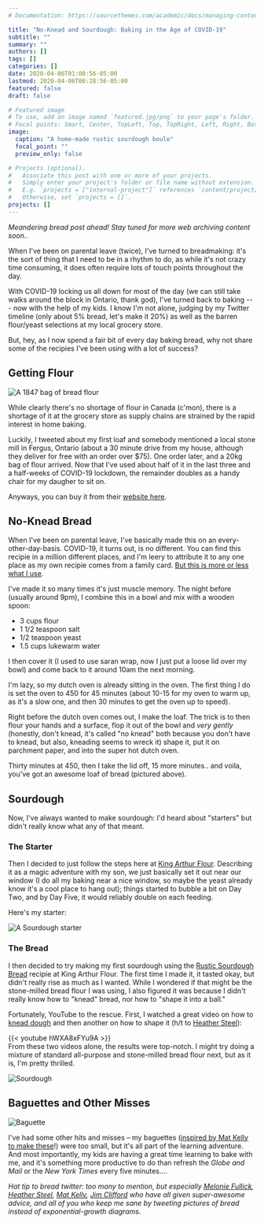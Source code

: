 ```yaml
---
# Documentation: https://sourcethemes.com/academic/docs/managing-content/

title: "No-Knead and Sourdough: Baking in the Age of COVID-19"
subtitle: ""
summary: ""
authors: []
tags: []
categories: []
date: 2020-04-06T01:00:56-05:00
lastmod: 2020-04-06T00:28:56-05:00
featured: false
draft: false

# Featured image
# To use, add an image named `featured.jpg/png` to your page's folder.
# Focal points: Smart, Center, TopLeft, Top, TopRight, Left, Right, BottomLeft, Bottom, BottomRight.
image:
  caption: "A home-made rustic sourdough boule"
  focal_point: ""
  preview_only: false

# Projects (optional).
#   Associate this post with one or more of your projects.
#   Simply enter your project's folder or file name without extension.
#   E.g. `projects = ["internal-project"]` references `content/project/deep-learning/index.md`.
#   Otherwise, set `projects = []`.
projects: []
---
```


*Meandering bread post ahead! Stay tuned for more web archiving content soon..*

When I've been on parental leave (twice), I've turned to breadmaking: it's the sort of thing that I need to be in a rhythm to do, as while it's not crazy time consuming, it does often require lots of touch points throughout the day.

With COVID-19 locking us all down for most of the day (we can still take walks around the block in Ontario, thank god), I've turned back to baking --- now with the help of my kids. I know I'm not alone, judging by my Twitter timeline (only about 5% bread, let's make it 20%) as well as the barren flour/yeast selections at my local grocery store.

But, hey, as I now spend a fair bit of every day baking bread, why not share some of the recipies I've been using with a lot of success?

## Getting Flour

![A 1847 bag of bread flour](flour_bag.jpeg)

While clearly there's no shortage of flour in Canada (c'mon), there is a shortage of it at the grocery store as supply chains are strained by the rapid interest in home baking.

Luckily, I tweeted about my first loaf and somebody mentioned a local stone mill in Fergus, Ontario (about a 30 minute drive from my house, although they deliver for free with an order over $75). One order later, and a 20kg bag of flour arrived. Now that I've used about half of it in the last three and a half-weeks of COVID-19 lockdown, the remainder doubles as a handy chair for my daugher to sit on.

Anyways, you can buy it from their [website here](https://1847.ca/).

## No-Knead Bread

When I've been on parental leave, I've basically made this on an every-other-day-basis. COVID-19, it turns out, is no different. You can find this recipie in a million different places, and I'm leery to attribute it to any one place as my own recipie comes from a family card. [But this is more or less what I use](https://pinchofyum.com/no-knead-bread).

I've made it so many times it's just muscle memory. The night before (usually around 9pm), I combine this in a bowl and mix with a wooden spoon:

* 3 cups flour
* 1 1/2 teaspoon salt
* 1/2 teaspoon yeast
* 1.5 cups lukewarm water

I then cover it (I used to use saran wrap, now I just put a loose lid over my bowl) and come back to it around 10am the next morning. 

I'm lazy, so my dutch oven is already sitting in the oven. The first thing I do is set the oven to 450 for 45 minutes (about 10-15 for my oven to warm up, as it's a slow one, and then 30 minutes to get the oven up to speed).

Right before the dutch oven comes out, I make the loaf. The trick is to then flour your hands and a surface, flop it out of the bowl and _very gently_ (honestly, don't knead, it's called "no knead" both because you don't have to knead, but also, kneading seems to wreck it) shape it, put it on parchment paper, and into the super hot dutch oven.

Thirty minutes at 450, then I take the lid off, 15 more minutes.. and voila, you've got an awesome loaf of bread (pictured above). 

## Sourdough

Now, I've always wanted to make sourdough: I'd heard about "starters" but didn't really know what any of that meant. 

### The Starter

Then I decided to just follow the steps here at [King Arthur Flour](https://www.kingarthurflour.com/recipes/sourdough-starter-recipe). Describing it as a magic adventure with my son, we just basically set it out near our window (I do all my baking near a nice window, so maybe the yeast already know it's a cool place to hang out); things started to bubble a bit on Day Two, and by Day Five, it would reliably double on each feeding.

Here's my starter:

![A Sourdough starter](starter.jpeg)

### The Bread

I then decided to try making my first sourdough using the [Rustic Sourdough Bread](https://www.kingarthurflour.com/recipes/rustic-sourdough-bread-recipe) recipie at King Arthur Flour. The first time I made it, it tasted okay, but didn't really rise as much as I wanted. While I wondered if that might be the stone-milled bread flour I was using, I also figured it was because I didn't really know how to "knead" bread, nor how to "shape it into a ball."

Fortunately, YouTube to the rescue. First, I watched a great video on how to [knead dough](https://www.youtube.com/watch?v=ySOj0fFWo1U) and then another on how to shape it (h/t to [Heather Steel](https://twitter.com/steelha1/status/1246540003586572295)):

{{< youtube hWXA8xFYu9A >}}
<br> 
From these two videos alone, the results were top-notch. I might try doing a mixture of standard all-purpose and stone-milled bread flour next, but as it is, I'm pretty thrilled.

![Sourdough](sourdough.jpeg)

## Baguettes and Other Misses

![Baguette](baguette.jpeg)

I've had some other hits and misses – my baguettes ([inspired by Mat Kelly to make these](https://twitter.com/machawk1/status/1245407357720559618)!) were too small, but it's all part of the learning adventure. And most importantly, my kids are having a great time learning to bake with me, and it's something more productive to do than refresh the _Globe and Mail_ or the _New York Times_ every five minutes....

*Hat tip to bread twitter: too many to mention, but especially [Melonie Fullick](https://twitter.com/qui_oui), [Heather Steel](https://twitter.com/steelha1), [Mat Kelly](https://twitter.com/machawk1), [Jim Clifford](https://twitter.com/jburnford) who have all given super-awesome advice, and all of you who keep me sane by tweeting pictures of bread instead of exponential-growth diagrams.*